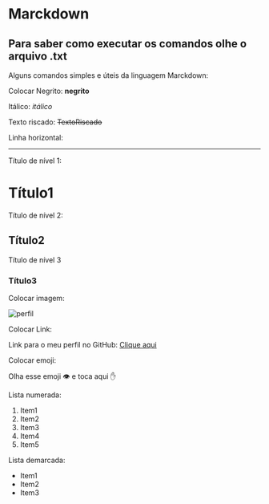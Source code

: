 # Marckdown
## Para saber como executar os comandos olhe o arquivo .txt
 Alguns comandos simples e úteis da linguagem Marckdown:

 Colocar Negrito:
 **negrito**
 
 Itálico:
 *itálico*
 
 Texto riscado:
 ~~TextoRiscado~~

 Linha horizontal:
 ***

 Título de nível 1:
 # Título1
 Título de nível 2:
 ## Título2
 Título de nível 3
 ### Título3
 
 Colocar imagem:
 
 ![perfil](https://user-images.githubusercontent.com/85143215/120345256-b0cad100-c2d0-11eb-9d29-6a9f84b74fe4.jpg)
 
 Colocar Link:
 
 Link para o meu perfil no GitHub: [Clique aqui](https://github.com/HenrickSC)
 
 Colocar emoji:
 
 Olha esse emoji 👁️ e toca aqui ✋
 
 Lista numerada:
 
 1. Item1
 1. Item2
 1. Item3
 1. Item4
 1. Item5
 
 Lista demarcada:
 
 * Item1
 * Item2
 * Item3


